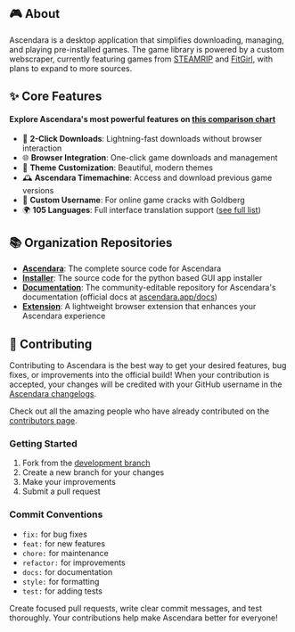 ## 🎮 About

Ascendara is a desktop application that simplifies downloading, managing, and playing pre-installed games. The game library is powered by a custom webscraper, currently featuring games from [STEAMRIP](https://ascendara.app/sources/steamrip) and [FitGirl](https://ascendara.app/sources/fitgirl), with plans to expand to more sources.

## ✨ Core Features

#### Explore Ascendara's most powerful features on [this comparison chart](https://ascendara.app/learn-more#comparison)

- 🚀 **2-Click Downloads**: Lightning-fast downloads without browser interaction
- 🌐 **Browser Integration**: One-click game downloads and management
- 🎨 **Theme Customization**: Beautiful, modern themes
- 🕰 **Ascendara Timemachine**: Access and download previous game versions
- 👤 **Custom Username**: For online game cracks with Goldberg
- 🌍 **105 Languages**: Full interface translation support ([see full list](https://github.com/Ascendara/ascendara#-features))

## 📚 Organization Repositories

- [**Ascendara**](https://github.com/ascendara/ascendara): The complete source code for Ascendara
- [**Installer**](https://github.com/ascendara/installer): The source code for the python based GUI app installer
- [**Documentation**](https://github.com/ascendara/docs): The community-editable repository for Ascendara's documentation (official docs at [ascendara.app/docs](https://ascendara.app/docs))
- [**Extension**](https://github.com/ascendara/extension): A lightweight browser extension that enhances your Ascendara experience

## 🤝 Contributing

Contributing to Ascendara is the best way to get your desired features, bug fixes, or improvements into the official build! When your contribution is accepted, your changes will be credited with your GitHub username in the [Ascendara changelogs](https://ascendara.app/changelog).

Check out all the amazing people who have already contributed on the [contributors page](https://github.com/Ascendara/ascendara/graphs/contributors).

### Getting Started

1. Fork from the [development branch](https://github.com/Ascendara/ascendara/tree/development)
2. Create a new branch for your changes
3. Make your improvements
4. Submit a pull request

### Commit Conventions

- `fix:` for bug fixes
- `feat:` for new features
- `chore:` for maintenance
- `refactor:` for improvements
- `docs:` for documentation
- `style:` for formatting
- `test:` for adding tests

Create focused pull requests, write clear commit messages, and test thoroughly. Your contributions help make Ascendara better for everyone!
